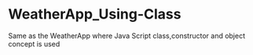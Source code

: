 # WeatherApp_Using-Class
Same as the WeatherApp where Java Script class,constructor and object concept is used
